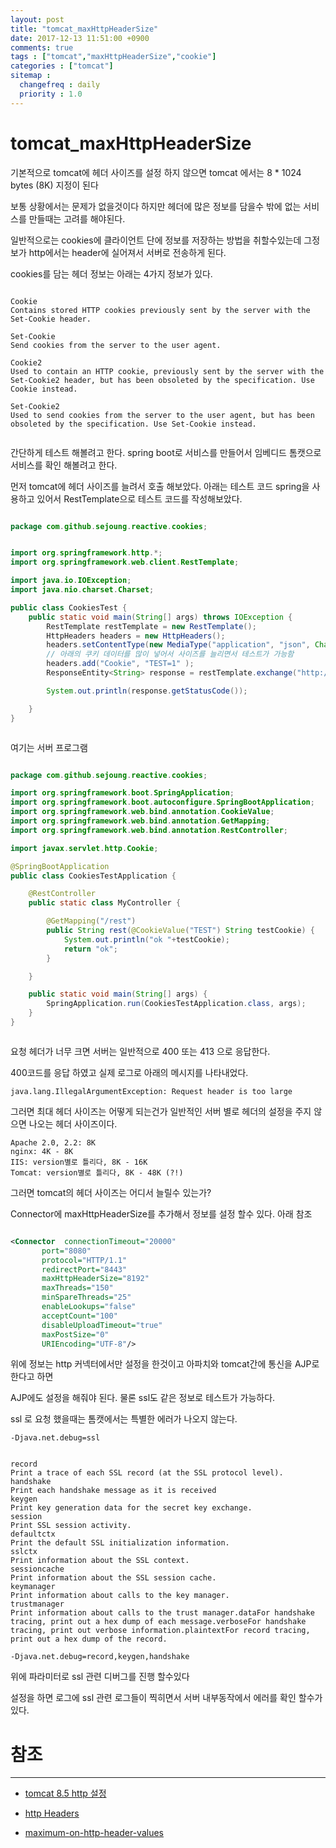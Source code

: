 ```yaml
---
layout: post
title: "tomcat_maxHttpHeaderSize"
date: 2017-12-13 11:51:00 +0900
comments: true
tags : ["tomcat","maxHttpHeaderSize","cookie"]
categories : ["tomcat"]
sitemap :
  changefreq : daily
  priority : 1.0
---
```


# tomcat_maxHttpHeaderSize

기본적으로 tomcat에 헤더 사이즈를 설정 하지 않으면 tomcat 에서는 8 * 1024 bytes (8K) 지정이 된다 

보통 상황에서는 문제가 없을것이다 하지만 헤더에 많은 정보를 담을수 밖에 없는 서비스를 만들때는 고려를 해야된다.

일반적으로는 cookies에 클라이언트 단에 정보를 저장하는 방법을 취할수있는데 그정보가 http에서는 header에 실어져서 서버로 전송하게 된다.

cookies를 담는 헤더 정보는 아래는 4가지 정보가 있다.

```

Cookie
Contains stored HTTP cookies previously sent by the server with the Set-Cookie header.

Set-Cookie
Send cookies from the server to the user agent.

Cookie2 
Used to contain an HTTP cookie, previously sent by the server with the Set-Cookie2 header, but has been obsoleted by the specification. Use Cookie instead.

Set-Cookie2 
Used to send cookies from the server to the user agent, but has been obsoleted by the specification. Use Set-Cookie instead.


```

간단하게 테스트 해볼려고 한다. spring boot로 서비스를 만들어서 임베디드 톰캣으로 서비스를 확인 해볼려고 한다.

먼저 tomcat에 헤더 사이즈를 늘려서 호출 해보았다. 아래는 테스트 코드 spring을 사용하고 있어서 RestTemplate으로 테스트 코드를 작성해보았다.


```java

package com.github.sejoung.reactive.cookies;


import org.springframework.http.*;
import org.springframework.web.client.RestTemplate;

import java.io.IOException;
import java.nio.charset.Charset;

public class CookiesTest {
    public static void main(String[] args) throws IOException {
        RestTemplate restTemplate = new RestTemplate();
        HttpHeaders headers = new HttpHeaders();
        headers.setContentType(new MediaType("application", "json", Charset.forName("UTF-8")));
		// 아래의 쿠키 데이터를 많이 넣어서 사이즈를 늘리면서 테스트가 가능함
        headers.add("Cookie", "TEST=1" );
        ResponseEntity<String> response = restTemplate.exchange("http://localhost:8080/rest", HttpMethod.GET, new HttpEntity<String>(headers), String.class);

        System.out.println(response.getStatusCode());

    }
}



```

여기는 서버 프로그램 

```java

package com.github.sejoung.reactive.cookies;

import org.springframework.boot.SpringApplication;
import org.springframework.boot.autoconfigure.SpringBootApplication;
import org.springframework.web.bind.annotation.CookieValue;
import org.springframework.web.bind.annotation.GetMapping;
import org.springframework.web.bind.annotation.RestController;

import javax.servlet.http.Cookie;

@SpringBootApplication
public class CookiesTestApplication {

    @RestController
    public static class MyController {

        @GetMapping("/rest")
        public String rest(@CookieValue("TEST") String testCookie) {
            System.out.println("ok "+testCookie);
            return "ok";
        }

    }

    public static void main(String[] args) {
        SpringApplication.run(CookiesTestApplication.class, args);
    }
}



```

요청 헤더가 너무 크면 서버는 일반적으로 400 또는 413 으로 응답한다.

400코드를 응답 하였고 실제 로그로 아래의 메시지를 나타내었다.


```
java.lang.IllegalArgumentException: Request header is too large

```

그러면 최대 헤더 사이즈는 어떻게 되는건가 일반적인 서버 별로 헤더의 설정을 주지 않으면 나오는 헤더 사이즈이다.

```
Apache 2.0, 2.2: 8K
nginx: 4K - 8K
IIS: version별로 틀리다, 8K - 16K
Tomcat: version별로 틀리다, 8K - 48K (?!)

```

그러면 tomcat의 헤더 사이즈는 어디서 늘릴수 있는가?

Connector에 maxHttpHeaderSize를 추가해서 정보를 설정 할수 있다. 아래 참조


```xml

<Connector  connectionTimeout="20000" 
       port="8080" 
       protocol="HTTP/1.1" 
       redirectPort="8443" 
       maxHttpHeaderSize="8192" 
       maxThreads="150"
       minSpareThreads="25"
       enableLookups="false"
       acceptCount="100"
       disableUploadTimeout="true"
       maxPostSize="0"
       URIEncoding="UTF-8"/>

```

위에 정보는 http 커넥터에서만 설정을 한것이고 아파치와 tomcat간에 통신을 AJP로 한다고 하면 

AJP에도 설정을 해줘야 된다. 물론 ssl도 같은 정보로 테스트가 가능하다.

ssl 로 요청 했을때는 톰캣에서는 특별한 에러가 나오지 않는다.

```
-Djava.net.debug=ssl
 
 
record
Print a trace of each SSL record (at the SSL protocol level).
handshake
Print each handshake message as it is received
keygen
Print key generation data for the secret key exchange.
session
Print SSL session activity.
defaultctx
Print the default SSL initialization information.
sslctx
Print information about the SSL context.
sessioncache
Print information about the SSL session cache.
keymanager
Print information about calls to the key manager.
trustmanager
Print information about calls to the trust manager.dataFor handshake tracing, print out a hex dump of each message.verboseFor handshake tracing, print out verbose information.plaintextFor record tracing, print out a hex dump of the record.

-Djava.net.debug=record,keygen,handshake

```


위에 파라미터로 ssl 관련 디버그를 진행 할수있다 

설정을 하면 로그에 ssl 관련 로그들이 찍히면서 서버 내부동작에서 에러를 확인 할수가 있다.


# 참조 
-----
* [tomcat 8.5 http 설정](http://tomcat.apache.org/tomcat-8.5-doc/config/http.html)

* [http Headers](https://developer.mozilla.org/en-US/docs/Web/HTTP/Headers)

* [maximum-on-http-header-values](https://stackoverflow.com/questions/686217/maximum-on-http-header-values)



